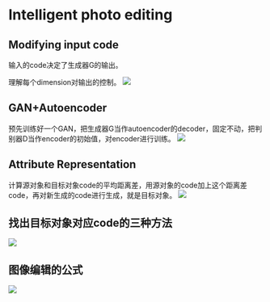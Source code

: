 # Intelligent photo editing #
## Modifying input code ##
输入的code决定了生成器G的输出。

理解每个dimension对输出的控制。
![](https://i.imgur.com/YfZkh58.png)
## GAN+Autoencoder ##
预先训练好一个GAN，把生成器G当作autoencoder的decoder，固定不动，把判别器D当作encoder的初始值，对encoder进行训练。
![](https://i.imgur.com/PbHXfAd.png)
## Attribute Representation ##
计算源对象和目标对象code的平均距离差，用源对象的code加上这个距离差code，再对新生成的code进行生成，就是目标对象。
![](https://i.imgur.com/ZOPkXe8.png)
## 找出目标对象对应code的三种方法 ##
![](https://i.imgur.com/Je0xQyV.png)
## 图像编辑的公式 ##
![](https://i.imgur.com/oHpLGAF.png)
